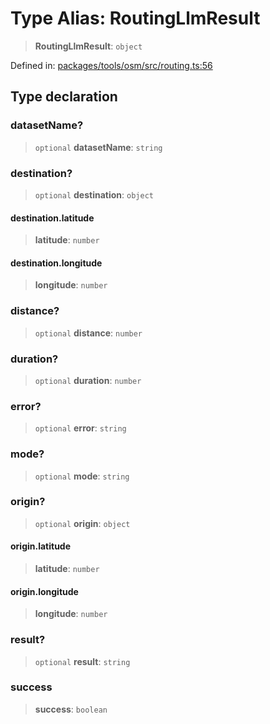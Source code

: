 # Type Alias: RoutingLlmResult

> **RoutingLlmResult**: `object`

Defined in: [packages/tools/osm/src/routing.ts:56](https://github.com/GeoDaCenter/openassistant/blob/bc4037be52d89829440fcc4aaa1010be73719d16/packages/tools/osm/src/routing.ts#L56)

## Type declaration

### datasetName?

> `optional` **datasetName**: `string`

### destination?

> `optional` **destination**: `object`

#### destination.latitude

> **latitude**: `number`

#### destination.longitude

> **longitude**: `number`

### distance?

> `optional` **distance**: `number`

### duration?

> `optional` **duration**: `number`

### error?

> `optional` **error**: `string`

### mode?

> `optional` **mode**: `string`

### origin?

> `optional` **origin**: `object`

#### origin.latitude

> **latitude**: `number`

#### origin.longitude

> **longitude**: `number`

### result?

> `optional` **result**: `string`

### success

> **success**: `boolean`
